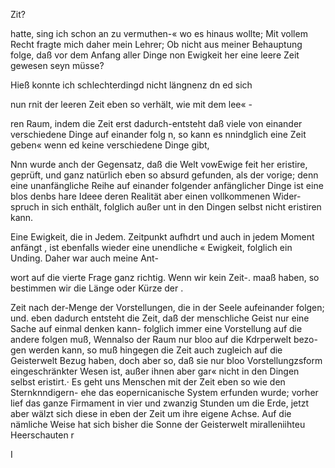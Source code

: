 Zit?

hatte, sing ich schon an zu vermuthen-« wo es hinaus wollte;
Mit vollem Recht fragte mich daher mein Lehrer; Ob nicht
aus meiner Behauptung folge, daß vor dem Anfang aller
Dinge non Ewigkeit her eine leere Zeit gewesen seyn müsse?

Hieß konnte ich schlechterdingd nicht längnenz dn ed sich

nun rnit der leeren Zeit eben so verhält, wie mit dem lee« -

ren Raum, indem die Zeit erst dadurch-entsteht daß viele
von einander verschiedene Dinge auf einander folg n, so kann
es nnindglich eine Zeit geben« wenn ed keine verschiedene
Dinge gibt,

Nnn wurde anch der Gegensatz, daß die Welt vowEwige
feit her eristire, geprüft, und ganz natürlich eben so absurd
gefunden, als der vorige; denn eine unanfängliche Reihe
auf einander folgender anfänglicher Dinge ist eine blos denbs
hare Ideee deren Realität aber einen vollkommenen Wider-
spruch in sich enthält, folglich außer unt in den Dingen
selbst nicht eristiren kann.

Eine Ewigkeit, die in Jedem. Zeitpunkt aufhdrt und auch
in jedem Moment anfängt , ist ebenfalls wieder eine unendliche
« Ewigkeit, folglich ein Unding. Daher war auch meine Ant-

wort auf die vierte Frage ganz richtig. Wenn wir kein Zeit-.
maaß haben, so bestimmen wir die Länge oder Kürze der .

Zeit nach der-Menge der Vorstellungen, die in der Seele
aufeinander folgen; und. eben dadurch entsteht die Zeit, daß
der menschliche Geist nur eine Sache auf einmal denken kann-
folglich immer eine Vorstellung auf die andere folgen muß,
Wennalso der Raum nur bloo auf die Kdrperwelt bezo-
gen werden kann, so muß hingegen die Zeit auch zugleich
auf die Geisterwelt Bezug haben, doch aber so, daß sie nur
bloo Vorstellungzsform eingeschränkter Wesen ist, außer ihnen
aber gar« nicht in den Dingen selbst eristirt.· Es geht uns
Menschen mit der Zeit eben so wie den Sternknndigern- ehe
das eopernicanische System erfunden wurde; vorher lief
das ganze Firmament in vier und zwanzig Stunden um
die Erde, jetzt aber wälzt sich diese in eben der Zeit um
ihre eigene Achse. Auf die nämliche Weise hat sich bisher
die Sonne der Geisterwelt miralleniihteu Heerschauten r

I

